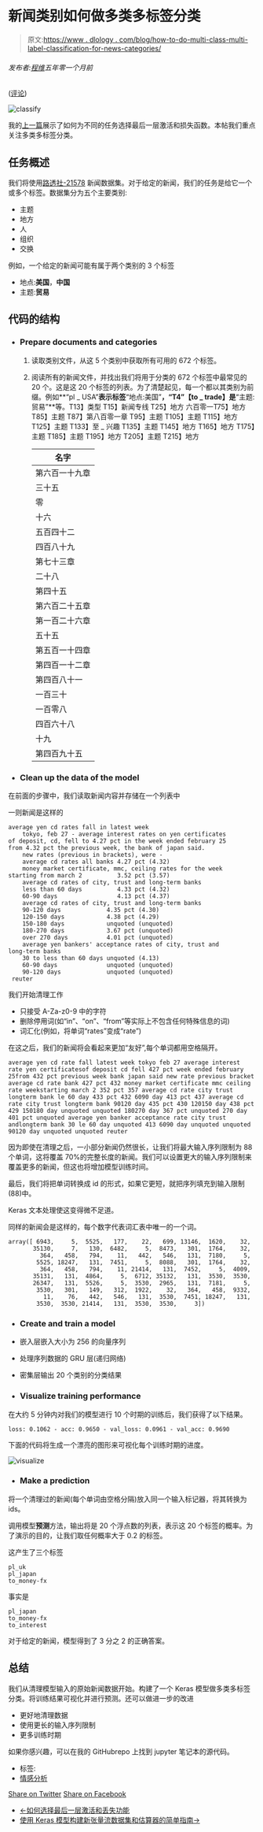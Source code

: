 # 新闻类别如何做多类多标签分类

> 原文:[https://www . dlology . com/blog/how-to-do-multi-class-multi-label-classification-for-news-categories/](https://www.dlology.com/blog/how-to-do-multi-class-multi-label-classification-for-news-categories/)

###### 发布者:[程维](/blog/author/Chengwei/)五年零一个月前

([评论](/blog/how-to-do-multi-class-multi-label-classification-for-news-categories/#disqus_thread))

![classify](../Images/8b6455b31f835c8df3acf1e3eb740963.png)

我的[上一篇](https://www.dlology.com/blog/how-to-choose-last-layer-activation-and-loss-function/)展示了如何为不同的任务选择最后一层激活和损失函数。本帖我们重点关注多类多标签分类。

## 任务概述

我们将使用[路透社-21578](https://archive.ics.uci.edu/ml/machine-learning-databases/reuters21578-mld/) 新闻数据集。对于给定的新闻，我们的任务是给它一个或多个标签。数据集分为五个主要类别:

*   主题
*   地方
*   人
*   组织
*   交换

例如，一个给定的新闻可能有属于两个类别的 3 个标签

*   地点:**美国**，**中国**
*   主题:**贸易**

## 代码的结构

*   ### Prepare documents and categories

    1.  读取类别文件，从这 5 个类别中获取所有可用的 672 个标签。
    2.  阅读所有的新闻文件，并找出我们将用于分类的 672 个标签中最常见的 20 个。这是这 20 个标签的列表。为了清楚起见，每一个都以其类别为前缀。例如**“pl _ USA”**表示标签**“地点:美国”**，“T4”【to _ trade】是**“主题:贸易”**等。T13】类型 T15】新闻专线 T25】地方 六百零一T75】地方 T85】主题 T87】第八百零一章 T95】主题 T105】主题 T115】地方 T125】主题 T133】至 _ 兴趣 T135】主题 T145】地方 T165】地方 T175】主题 T185】主题 T195】地方 T205】主题 T215】地方

        | 名字 |
        | --- |
        | 第六百一十九章 | pl _ 美国 | 一万二千五百四十二 |
        | 三十五 | 挣钱 | 主题 | 三千九百八十七 |
        | 零 | 至 _acq | 主题 | 二千四百四十八 |
        | 十六 | pl_uk | 地方 | 一千四百八十九 |
        | 五百四十二 | pl _ 日本 | 地方 | 一千一百三十八 |
        | 四百八十九 | pl _ 加拿大 | 第一千一百零四章 |
        | 第七十三章 | 来 _ 钱-外汇 |
        | 二十八 | 来 _ 原油 | 第六百三十四 |
        | 第四十五 | 去谷物 | 第六百二十八章 |
        | 第六百二十五章 | pl _ 西德 | 第五百六十七章 |
        | 第一百二十六章 | 到 _ 贸易 | 五百五十二 |
        | 五十五 | 第五百一十三章 |
        | 第五百一十四章 | pl _ 法国(法国) | 第四百六十九章 |
        | 第四百一十二章 | 或者 _ec | 组织 | 第三百四十九 |
        | 第四百八十一 | pl _ 巴西 | 三百三十二 |
        | 一百三十 | 小麦 | 三百零六 |
        | 一百零八 | 收货方 | 三百零五 |
        | 四百六十八 | pl _ 澳大利亚 | 两百七十 |
        | 十九 | 去玉米 | 第二百五十四 |
        | 第四百九十五 | 波兰 | 第二百二十三章 |

*   ### Clean up the data of the model

在前面的步骤中，我们读取新闻内容并存储在一个列表中

一则新闻是这样的

```
average yen cd rates fall in latest week
    tokyo, feb 27 - average interest rates on yen certificates
of deposit, cd, fell to 4.27 pct in the week ended february 25
from 4.32 pct the previous week, the bank of japan said.
    new rates (previous in brackets), were -
    average cd rates all banks 4.27 pct (4.32)
    money market certificate, mmc, ceiling rates for the week
starting from march 2          3.52 pct (3.57)
    average cd rates of city, trust and long-term banks
    less than 60 days          4.33 pct (4.32)
    60-90 days                 4.13 pct (4.37)
    average cd rates of city, trust and long-term banks
    90-120 days             4.35 pct (4.30)
    120-150 days            4.38 pct (4.29)
    150-180 days            unquoted (unquoted)
    180-270 days            3.67 pct (unquoted)
    over 270 days           4.01 pct (unquoted)
    average yen bankers' acceptance rates of city, trust and
long-term banks
    30 to less than 60 days unquoted (4.13)
    60-90 days              unquoted (unquoted)
    90-120 days             unquoted (unquoted)
 reuter
```

我们开始清理工作

*   只接受 A-Za-z0-9 中的字符
*   删除停用词(如“in”、“on”、“from”等实际上不包含任何特殊信息的词)
*   词汇化(例如，将单词“rates”变成“rate”)

在这之后，我们的新闻将会看起来更加“友好”,每个单词都用空格隔开。

```
average yen cd rate fall latest week tokyo feb 27 average interest rate yen certificatesof deposit cd fell 427 pct week ended february 25from 432 pct previous week bank japan said new rate previous bracket average cd rate bank 427 pct 432 money market certificate mmc ceiling rate weekstarting march 2 352 pct 357 average cd rate city trust longterm bank le 60 day 433 pct 432 6090 day 413 pct 437 average cd rate city trust longterm bank 90120 day 435 pct 430 120150 day 438 pct 429 150180 day unquoted unquoted 180270 day 367 pct unquoted 270 day 401 pct unquoted average yen banker acceptance rate city trust andlongterm bank 30 le 60 day unquoted 413 6090 day unquoted unquoted 90120 day unquoted unquoted reuter
```

因为即使在清理之后，一小部分新闻仍然很长，让我们将最大输入序列限制为 88 个单词，这将覆盖 70%的完整长度的新闻。我们可以设置更大的输入序列限制来覆盖更多的新闻，但这也将增加模型训练时间。

最后，我们将把单词转换成 id 的形式，如果它更短，就把序列填充到输入限制(88)中。

Keras 文本处理使这变得微不足道。

同样的新闻会是这样的，每个数字代表词汇表中唯一的一个词。

```
array([ 6943,     5,  5525,   177,    22,   699, 13146,  1620,    32,
       35130,     7,   130,  6482,     5,  8473,   301,  1764,    32,
         364,   458,   794,    11,   442,   546,   131,  7180,     5,
        5525, 18247,   131,  7451,     5,  8088,   301,  1764,    32,
         364,   458,   794,    11, 21414,   131,  7452,     5,  4009,
       35131,   131,  4864,     5,  6712, 35132,   131,  3530,  3530,
       26347,   131,  5526,     5,  3530,  2965,   131,  7181,     5,
        3530,   301,   149,   312,  1922,    32,   364,   458,  9332,
          11,    76,   442,   546,   131,  3530,  7451, 18247,   131,
        3530,  3530, 21414,   131,  3530,  3530,     3])
```

*   ### Create and train a model

*   嵌入层嵌入大小为 256 的向量序列
*   处理序列数据的 GRU 层(递归网络)
*   密集层输出 20 个类别的分类结果

*   ### Visualize training performance

在大约 5 分钟内对我们的模型进行 10 个时期的训练后，我们获得了以下结果。

```
loss: 0.1062 - acc: 0.9650 - val_loss: 0.0961 - val_acc: 0.9690
```

下面的代码将生成一个漂亮的图形来可视化每个训练时期的进度。

![visualize](../Images/faf4c55f7a5e6de2436e1f26ba562e81.png)

*   ### Make a prediction

将一个清理过的新闻(每个单词由空格分隔)放入同一个输入标记器，将其转换为 ids。

调用模型**预测**方法，输出将是 20 个浮点数的列表，表示这 20 个标签的概率。为了演示的目的，让我们取任何概率大于 0.2 的标签。

这产生了三个标签

```
pl_uk
pl_japan
to_money-fx
```

事实是

```
pl_japan
to_money-fx
to_interest
```

对于给定的新闻，模型得到了 3 分之 2 的正确答案。

## 总结

我们从清理模型输入的原始新闻数据开始。构建了一个 Keras 模型做多类多标签分类。将训练结果可视化并进行预测。还可以做进一步的改进

*   更好地清理数据
*   使用更长的输入序列限制
*   更多训练时期

如果你感兴趣，可以在我的 GitHubrepo 上找到 jupyter 笔记本的源代码。

*   标签:
*   [情感分析](/blog/tag/sentiment-analysis/)

[Share on Twitter](https://twitter.com/intent/tweet?url=https%3A//www.dlology.com/blog/how-to-do-multi-class-multi-label-classification-for-news-categories/&text=How%20to%20do%20multi-class%20multi-label%20classification%20for%20news%20categories) [Share on Facebook](https://www.facebook.com/sharer/sharer.php?u=https://www.dlology.com/blog/how-to-do-multi-class-multi-label-classification-for-news-categories/)

*   [←如何选择最后一层激活和丢失功能](/blog/how-to-choose-last-layer-activation-and-loss-function/)
*   [使用 Keras 模型构建新张量流数据集和估算器的简单指南→](/blog/an-easy-guide-to-build-new-tensorflow-datasets-and-estimator-with-keras-model/)